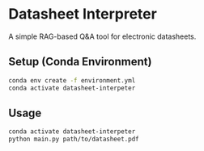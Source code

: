 # Datasheet Interpreter

A simple RAG-based Q&A tool for electronic datasheets.

## Setup (Conda Environment)

```bash
conda env create -f environment.yml
conda activate datasheet-interpeter
```

## Usage

```bash
conda activate datasheet-interpeter
python main.py path/to/datasheet.pdf
```
